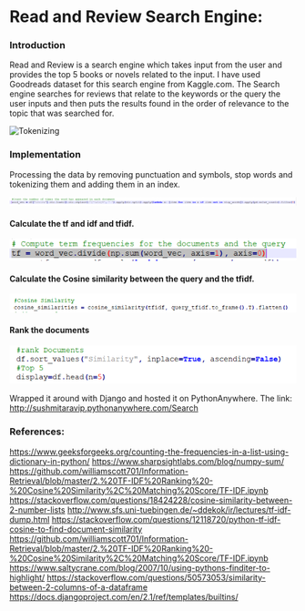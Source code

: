 # Read and Review Search Engine:

### Introduction

Read and Review is a search engine which takes input from the user and provides the top 5 books or novels related to the input.
I have used Goodreads dataset for this search engine from Kaggle.com. 
The Search engine searches for reviews that relate to the keywords or the query the user inputs and then puts the results found in the order of relevance 
to the topic that was searched for.

![Tokenizing](/Snapshots/intro.jpg)

### Implementation

Processing the data by removing punctuation and symbols, stop words and tokenizing them and adding them in an index.

![Tokenizing](/Snapshots/implementation_1.png)

#### Calculate the tf and idf and tfidf.

![TFIDF](/Snapshots/implementation_2.png)

#### Calculate the Cosine similarity between the query and the tfidf.

![Cosine Similarity](/Snapshots/implementation_3.png)

#### Rank the documents

![Ranking](/Snapshots/implementation_4.png)


Wrapped it around with Django and hosted it on PythonAnywhere. 
The link: http://sushmitaravip.pythonanywhere.com/Search


### References:
https://www.geeksforgeeks.org/counting-the-frequencies-in-a-list-using-dictionary-in-python/
https://www.sharpsightlabs.com/blog/numpy-sum/
https://github.com/williamscott701/Information-Retrieval/blob/master/2.%20TF-IDF%20Ranking%20-%20Cosine%20Similarity%2C%20Matching%20Score/TF-IDF.ipynb
https://stackoverflow.com/questions/18424228/cosine-similarity-between-2-number-lists
http://www.sfs.uni-tuebingen.de/~ddekok/ir/lectures/tf-idf-dump.html
https://stackoverflow.com/questions/12118720/python-tf-idf-cosine-to-find-document-similarity
https://github.com/williamscott701/Information-Retrieval/blob/master/2.%20TF-IDF%20Ranking%20-%20Cosine%20Similarity%2C%20Matching%20Score/TF-IDF.ipynb
https://www.saltycrane.com/blog/2007/10/using-pythons-finditer-to-highlight/
https://stackoverflow.com/questions/50573053/similarity-between-2-columns-of-a-dataframe
https://docs.djangoproject.com/en/2.1/ref/templates/builtins/

